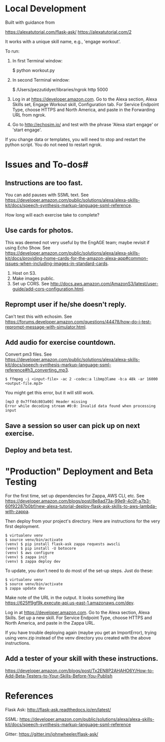 # Local Development #

Built with guidance from 

https://alexatutorial.com/flask-ask/
https://alexatutorial.com/2

It works with a unique skill name, e.g., 'engage workout'.

To run:

1. In first Terminal window:

	$ python workout.py

2. In second Terminal window:

	$ /Users/pezzutidyer/libraries/ngrok http 5000

3. Log in at https://developer.amazon.com. Go to the Alexa section, Alexa Skills set, Engage Workout skill, Configuration tab. For Service Endpoint Type, choose HTTPS and North America, and paste in the Forwarding URL from ngrok.

4. Go to http://echosim.io/ and test with the phrase 'Alexa start engage' or 'start engage'.

If you change data or templates, you will need to stop and restart the python script. You do not need to restart ngrok.


# Issues and To-dos#

## Instructions are too fast. ##
You can add pauses with SSML text. See https://developer.amazon.com/public/solutions/alexa/alexa-skills-kit/docs/speech-synthesis-markup-language-ssml-reference.

How long will each exercise take to complete?

## Use cards for photos. ##
This was deemed not very useful by the EngAGE team; maybe revisit if using Echo Show. See https://developer.amazon.com/public/solutions/alexa/alexa-skills-kit/docs/providing-home-cards-for-the-amazon-alexa-app#common-issues-when-including-images-in-standard-cards.
1. Host on S3.
2. Make images public.
3. Set up CORS. See http://docs.aws.amazon.com/AmazonS3/latest/user-guide/add-cors-configuration.html.

## Reprompt user if he/she doesn't reply. ##
Can't test this with echosim. See https://forums.developer.amazon.com/questions/44478/how-do-i-test-reprompt-message-with-simulator.html.

## Add audio for exercise countdown. ##
Convert pm3 files. See https://developer.amazon.com/public/solutions/alexa/alexa-skills-kit/docs/speech-synthesis-markup-language-ssml-reference#h3_converting_mp3.

	$ ffmpeg -i <input-file> -ac 2 -codec:a libmp3lame -b:a 48k -ar 16000 <output-file.mp3>

You might get this error, but it will still work.

	[mp3 @ 0x7ff4dc803a00] Header missing
	Error while decoding stream #0:0: Invalid data found when processing input


## Save a session so user can pick up on next exercise. ##

## Deploy and beta test. ##


# "Production" Deployment and Beta Testing #

For the first time, set up dependencies for Zappa, AWS CLI, etc. See https://developer.amazon.com/blogs/post/8e8ad73a-99e9-4c0f-a7b3-60f92287b0bf/new-alexa-tutorial-deploy-flask-ask-skills-to-aws-lambda-with-zappa.

Then deploy from your project's directory. Here are instructions for the very first deployment.

	$ virtualenv venv
	$ source venv/bin/activate
	(venv) $ pip install flask-ask zappa requests awscli
	(venv) $ pip install -U botocore
	(venv) $ aws configure
	(venv) $ zappa init
	(venv) $ zappa deploy dev

To update, you don't need to do most of the set-up steps. Just do these:

	$ virtualenv venv
	$ source venv/bin/activate
	$ zappa update dev

Make note of the URL in the output. It looks something like https://625ff9gf9k.execute-api.us-east-1.amazonaws.com/dev.

Log in at https://developer.amazon.com. Go to the Alexa section, Alexa Skills. Set up a new skill. For Service Endpoint Type, choose HTTPS and North America, and paste in the Zappa URL.

If you have trouble deploying again (maybe you get an ImportError), trying using venv.zip instead of the venv directory you created with the above instructions.

## Add a tester of your skill with these instructions. ##

https://developer.amazon.com/blogs/post/Tx2EN8P2AHAHO6Y/How-to-Add-Beta-Testers-to-Your-Skills-Before-You-Publish


# References #

Flask Ask: http://flask-ask.readthedocs.io/en/latest/

SSML: https://developer.amazon.com/public/solutions/alexa/alexa-skills-kit/docs/speech-synthesis-markup-language-ssml-reference

Gitter: https://gitter.im/johnwheeler/flask-ask/